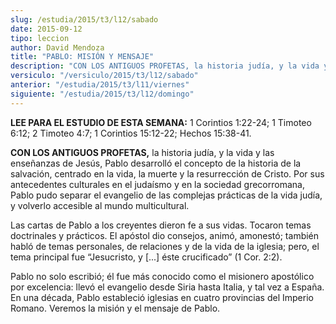 ```yaml
---
slug: /estudia/2015/t3/l12/sabado
date: 2015-09-12
tipo: leccion
author: David Mendoza
title: "PABLO: MISIÓN Y MENSAJE"
description: "CON LOS ANTIGUOS PROFETAS, la historia judía, y la vida y las enseñanzas de  Jesús, Pablo desarrolló el concepto de la historia de la salvación, centrado  en la vida, la muerte y la resurrección de Cristo."
versiculo: "/versiculo/2015/t3/l12/sabado"
anterior: "/estudia/2015/t3/l11/viernes"
siguiente: "/estudia/2015/t3/l12/domingo"
---
```


**LEE PARA EL ESTUDIO DE ESTA SEMANA:** 1 Corintios 1:22-24; 1 Timoteo 6:12; 2 Timoteo 4:7; 1 Corintios 15:12-22; Hechos 15:38-41.

**CON LOS ANTIGUOS PROFETAS,** la historia judía, y la vida y las enseñanzas de Jesús, Pablo desarrolló el concepto de la historia de la salvación, centrado en la vida, la muerte y la resurrección de Cristo. Por sus antecedentes culturales en el judaísmo y en la sociedad grecorromana, Pablo pudo separar el evangelio de las complejas prácticas de la vida judía, y volverlo accesible al mundo multicultural.

Las cartas de Pablo a los creyentes dieron fe a sus vidas. Tocaron temas doctrinales y prácticos. El apóstol dio consejos, animó, amonestó; también habló de temas personales, de relaciones y de la vida de la iglesia; pero, el tema principal fue “Jesucristo, y [...] éste crucificado” (1 Cor. 2:2).

Pablo no solo escribió; él fue más conocido como el misionero apostólico por excelencia: llevó el evangelio desde Siria hasta Italia, y tal vez a España. En una década, Pablo estableció iglesias en cuatro provincias del Imperio Romano. Veremos la misión y el mensaje de Pablo.
